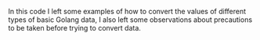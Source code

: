 In this code I left some examples of how to convert the values ​​of different types of basic Golang data, I also left some observations about precautions to be taken before trying to convert data.